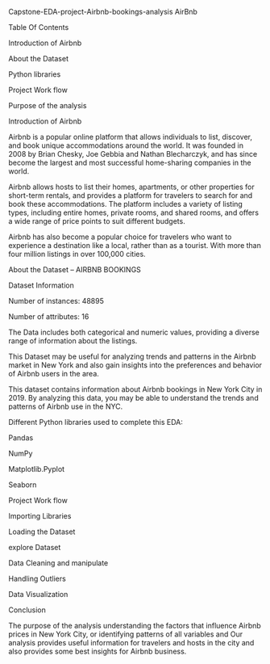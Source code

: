 Capstone-EDA-project-Airbnb-bookings-analysis
AirBnb

Table Of Contents

Introduction of Airbnb

About the Dataset

Python libraries

Project Work flow

Purpose of the analysis

Introduction of Airbnb

Airbnb is a popular online platform that allows individuals to list, discover, and book unique accommodations around the world. It was founded in 2008 by Brian Chesky, Joe Gebbia and Nathan Blecharczyk, and has since become the largest and most successful home-sharing companies in the world.

Airbnb allows hosts to list their homes, apartments, or other properties for short-term rentals, and provides a platform for travelers to search for and book these accommodations. The platform includes a variety of listing types, including entire homes, private rooms, and shared rooms, and offers a wide range of price points to suit different budgets.

Airbnb has also become a popular choice for travelers who want to experience a destination like a local, rather than as a tourist. With more than four million listings in over 100,000 cities.

About the Dataset – AIRBNB BOOKINGS

Dataset Information

Number of instances: 48895

Number of attributes: 16

The Data includes both categorical and numeric values, providing a diverse range of information about the listings.

This Dataset may be useful for analyzing trends and patterns in the Airbnb market in New York and also gain insights into the preferences and behavior of Airbnb users in the area.

This dataset contains information about Airbnb bookings in New York City in 2019. By analyzing this data, you may be able to understand the trends and patterns of Airbnb use in the NYC.

Different Python libraries used to complete this EDA:

Pandas

NumPy

Matplotlib.Pyplot

Seaborn

Project Work flow

Importing Libraries

Loading the Dataset

explore Dataset

Data Cleaning and manipulate

Handling Outliers

Data Visualization

Conclusion

The purpose of the analysis
understanding the factors that influence Airbnb prices in New York City, or identifying patterns of all variables and Our analysis provides useful information for travelers and hosts in the city and also provides some best insights for Airbnb business.
